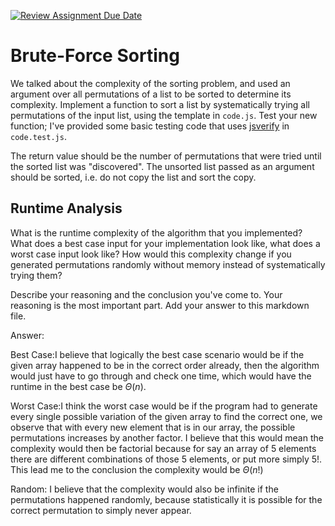 [![Review Assignment Due Date](https://classroom.github.com/assets/deadline-readme-button-24ddc0f5d75046c5622901739e7c5dd533143b0c8e959d652212380cedb1ea36.svg)](https://classroom.github.com/a/7eEMzrNd)
# Brute-Force Sorting

We talked about the complexity of the sorting problem, and used an argument over
all permutations of a list to be sorted to determine its complexity. Implement
a function to sort a list by systematically trying all permutations of the input
list, using the template in `code.js`. Test your new function; I've provided
some basic testing code that uses [jsverify](https://jsverify.github.io/) in
`code.test.js`.

The return value should be the number of permutations that were tried until the
sorted list was "discovered". The unsorted list passed as an argument should be
sorted, i.e. do not copy the list and sort the copy.

## Runtime Analysis

What is the runtime complexity of the algorithm that you implemented? What does
a best case input for your implementation look like, what does a worst case
input look like? How would this complexity change if you generated permutations
randomly without memory instead of systematically trying them?

Describe your reasoning and the conclusion you've come to. Your reasoning is the
most important part. Add your answer to this markdown file.

Answer:

Best Case:I believe that logically the best case scenario would be if the given array happened to be in the correct order already, then the algorithm would just have to go through and check one time, which would have the runtime in the best case be $\Theta(n)$.

Worst Case:I think the worst case would be if the program had to generate every single possible variation of the given array to find the correct one, we observe that with every new element that is in our array, the possible permutations increases by another factor. I believe that this would mean the complexity would then be factorial because for say an array of 5 elements there are different combinations of those 5 elements, or put more simply $5!$. This lead me to the conclusion the complexity would be $\Theta(n!)$

Random: I believe that the complexity would also be infinite if the permutations happened randomly, because statistically it is possible for the correct permutation to simply never appear.
